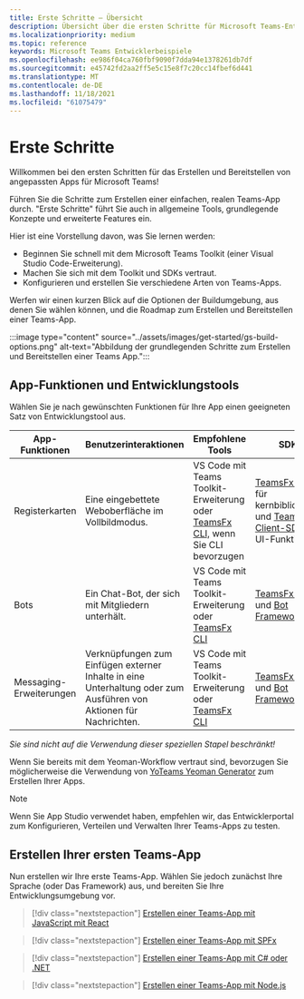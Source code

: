 ```yaml
---
title: Erste Schritte – Übersicht
description: Übersicht über die ersten Schritte für Microsoft Teams-Entwicklerdokumentation
ms.localizationpriority: medium
ms.topic: reference
keywords: Microsoft Teams Entwicklerbeispiele
ms.openlocfilehash: ee986f04ca760fbf9090f7dda94e1378261db7df
ms.sourcegitcommit: e45742fd2aa2ff5e5c15e8f7c20cc14fbef6d441
ms.translationtype: MT
ms.contentlocale: de-DE
ms.lasthandoff: 11/18/2021
ms.locfileid: "61075479"
---
```

# <a name="get-started"></a>Erste Schritte

Willkommen bei den ersten Schritten für das Erstellen und Bereitstellen von angepassten Apps für Microsoft Teams!

Führen Sie die Schritte zum Erstellen einer einfachen, realen Teams-App durch. "Erste Schritte" führt Sie auch in allgemeine Tools, grundlegende Konzepte und erweiterte Features ein.

Hier ist eine Vorstellung davon, was Sie lernen werden:

- Beginnen Sie schnell mit dem Microsoft Teams Toolkit (einer Visual Studio Code-Erweiterung).
- Machen Sie sich mit dem Toolkit und SDKs vertraut.
- Konfigurieren und erstellen Sie verschiedene Arten von Teams-Apps.

Werfen wir einen kurzen Blick auf die Optionen der Buildumgebung, aus denen Sie wählen können, und die Roadmap zum Erstellen und Bereitstellen einer Teams-App.

:::image type="content" source="../assets/images/get-started/gs-build-options.png" alt-text="Abbildung der grundlegenden Schritte zum Erstellen und Bereitstellen einer Teams App.":::

## <a name="app-capabilities-and-development-tools"></a>App-Funktionen und Entwicklungstools

Wählen Sie je nach gewünschten Funktionen für Ihre App einen geeigneten Satz von Entwicklungstool aus.

| App-Funktionen | Benutzerinteraktionen | Empfohlene Tools | SDKs | Technologiestapel/Sprachen |
|--------|-------------|--------|--------|--------|
| Registerkarten | Eine eingebettete Weboberfläche im Vollbildmodus. | VS Code mit Teams Toolkit-Erweiterung oder [TeamsFx CLI,](https://github.com/OfficeDev/TeamsFx/blob/dev/docs/cli/user-manual.md) wenn Sie CLI bevorzugen | [TeamsFx SDK](/javascript/api/@microsoft/teamsfx/?view=msteams-client-js-latest&preserve-view=true) für kernbibliotheken und [Teams-Client-SDK](/javascript/api/overview/msteams-client?view=msteams-client-js-latest&preserve-view=true) für UI-Funktionen | Webtechnologie im Allgemeinen HTML, CSS und JavaScript (incl. React). |
| Bots | Ein Chat-Bot, der sich mit Mitgliedern unterhält. | VS Code mit Teams Toolkit-Erweiterung oder [TeamsFx CLI](https://github.com/OfficeDev/TeamsFx/blob/dev/docs/cli/user-manual.md) | [TeamsFx SDK](/javascript/api/@microsoft/teamsfx/?view=msteams-client-js-latest&preserve-view=true) und [Bot Framework SDK](https://dev.botframework.com/) | Node.js, C#, Java und Python. |
| Messaging-Erweiterungen | Verknüpfungen zum Einfügen externer Inhalte in eine Unterhaltung oder zum Ausführen von Aktionen für Nachrichten. | VS Code mit Teams Toolkit-Erweiterung oder [TeamsFx CLI](https://github.com/OfficeDev/TeamsFx/blob/dev/docs/cli/user-manual.md) | [TeamsFx SDK](/javascript/api/@microsoft/teamsfx/?view=msteams-client-js-latest&preserve-view=true) und [Bot Framework SDK](https://dev.botframework.com/) | Node.js, C#, Java und Python. |

*Sie sind nicht auf die Verwendung dieser speziellen Stapel beschränkt!*

Wenn Sie bereits mit dem Yeoman-Workflow vertraut sind, bevorzugen Sie möglicherweise die Verwendung von [YoTeams Yeoman Generator](https://github.com/pnp/generator-teams/blob/master/docs/docs/tutorials/build-your-first-microsoft-teams-app.md) zum Erstellen Ihrer Apps.

> [!NOTE]
> Wenn Sie App Studio verwendet haben, empfehlen wir, das Entwicklerportal zum Konfigurieren, Verteilen und Verwalten Ihrer Teams-Apps zu testen.


## <a name="build-your-first-teams-app"></a>Erstellen Ihrer ersten Teams-App

Nun erstellen wir Ihre erste Teams-App. Wählen Sie jedoch zunächst Ihre Sprache (oder Das Framework) aus, und bereiten Sie Ihre Entwicklungsumgebung vor.

> [!div class="nextstepaction"]
> [Erstellen einer Teams-App mit JavaScript mit React](../sbs-gs-javascript.yml)

> [!div class="nextstepaction"]
> [Erstellen einer Teams-App mit SPFx](../sbs-gs-spfx.yml)

> [!div class="nextstepaction"]
> [Erstellen einer Teams-App mit C# oder .NET](../sbs-gs-csharp.yml)

> [!div class="nextstepaction"]
> [Erstellen einer Teams-App mit Node.js](../sbs-gs-nodejs.yml)
